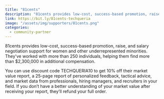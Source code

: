 ```yaml
---
title: "81cents"
description: "81cents provides low-cost, success-based promotion, raise, and salary negotiation support for women and other underrepresented minorities."
link: https://bit.ly/81cents-techqueria
image: "/assets/img/supporters/81cents.png"
categories:
  - community-partner
---
```


81cents provides low-cost, success-based promotion, raise, and salary negotiation support for women and other underrepresented minorities. They've worked with more than 250 individuals, helping them find more than $2,300,000 in additional compensation.

You can use discount code TECHQUERIA10 to get 10% off their market value report, a 25-page report of personalized feedback, tactical advice, and market data from professionals, hiring managers, and recruiters in your field. If you don’t have a better understanding of your market value after receiving your report, they’ll refund your full order.
